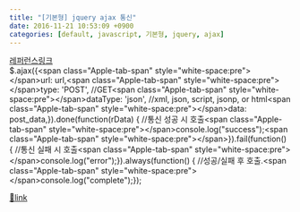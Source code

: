 ```yaml
---
title: "[기본형] jquery ajax 통신"
date: 2016-11-21 10:53:09 +0900
categories: [default, javascript, 기본형, jquery, ajax]
---
```


[레퍼런스링크](http://api.jquery.com/jquery.ajax/ "레퍼런스링크")  
$.ajax({&lt;span class="Apple-tab-span" style="white-space:pre"&gt;&lt;/span&gt;url: url,&lt;span class="Apple-tab-span" style="white-space:pre"&gt;&lt;/span&gt;type: 'POST', //GET&lt;span class="Apple-tab-span" style="white-space:pre"&gt;&lt;/span&gt;dataType: 'json', //xml, json, script, jsonp, or html&lt;span class="Apple-tab-span" style="white-space:pre"&gt;&lt;/span&gt;data: post_data,}).done(function(rData) { //통신 성공 시 호출&lt;span class="Apple-tab-span" style="white-space:pre"&gt;&lt;/span&gt;console.log("success");&lt;span class="Apple-tab-span" style="white-space:pre"&gt;&lt;/span&gt;}).fail(function() { //통신 실패 시 호출&lt;span class="Apple-tab-span" style="white-space:pre"&gt;&lt;/span&gt;console.log("error");}).always(function() { //성공/실패 후 호출.&lt;span class="Apple-tab-span" style="white-space:pre"&gt;&lt;/span&gt;console.log("complete");});


[🔗link](http://www.mins01.com/mh/tech/read/1047)